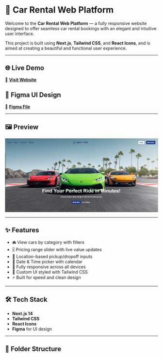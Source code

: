 # 🚗 Car Rental Web Platform

Welcome to the **Car Rental Web Platform** — a fully responsive website designed to offer seamless car rental bookings with an elegant and intuitive user interface.

This project is built using **Next.js**, **Tailwind CSS**, and **React Icons**, and is aimed at creating a beautiful and functional user experience.

---

## 🌐 Live Demo

🔗 [**Visit Website**](https://car-rent-platform.netlify.app/)

## 🎨 Figma UI Design

🎨 [**Figma File**](https://www.figma.com/design/tL21LAmEuRKHOPkpffmzdJ/Car-Rental-Web-Platform?node-id=0-1&t=7i9FlteWQ6md6hUu-1)

---

## 🖼️ Preview

![Website Screenshot](https://github.com/Dinesh0017/car-rent-platform/blob/77944870bc24129e0f9d94e0b7fa004d056423ec/hero-preview.png?raw=true)



---

## ✨ Features

- 🚘 View cars by category with filters
- 🎚️ Pricing range slider with live value updates
- 📍 Location-based pickup/dropoff inputs
- 📆 Date & Time picker with calendar
- 📱 Fully responsive across all devices
- 🎨 Custom UI styled with Tailwind CSS
- ⚡ Built for speed and clean design

---

## 🛠️ Tech Stack

- **Next.js 14**
- **Tailwind CSS**
- **React Icons**
- **Figma** for UI design

---

## 📁 Folder Structure

